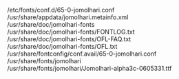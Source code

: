 /etc/fonts/conf.d/65-0-jomolhari.conf  
/usr/share/appdata/jomolhari.metainfo.xml  
/usr/share/doc/jomolhari-fonts  
/usr/share/doc/jomolhari-fonts/FONTLOG.txt  
/usr/share/doc/jomolhari-fonts/OFL-FAQ.txt  
/usr/share/doc/jomolhari-fonts/OFL.txt  
/usr/share/fontconfig/conf.avail/65-0-jomolhari.conf  
/usr/share/fonts/jomolhari  
/usr/share/fonts/jomolhari/Jomolhari-alpha3c-0605331.ttf  
